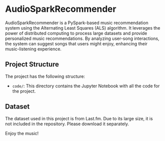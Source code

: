 # AudioSparkRecommender

AudioSparkRecommender is a PySpark-based music recommendation system using the Alternating Least Squares (ALS) algorithm. It leverages the power of distributed computing to process large datasets and provide personalized music recommendations. By analyzing user-song interactions, the system can suggest songs that users might enjoy, enhancing their music-listening experience.

## Project Structure

The project has the following structure:

- `code/`: This directory contains the Jupyter Notebook with all the code for the project.

## Dataset

The dataset used in this project is from Last.fm. Due to its large size, it is not included in the repository. Please download it separately.

Enjoy the music!

